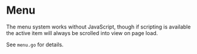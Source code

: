 # Menu

The menu system works without JavaScript, though if scripting is available the active item will always be scrolled into view on page load.

See `menu.go` for details.
